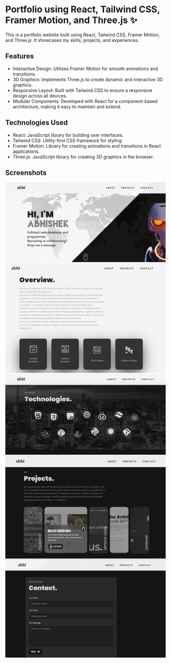 # Portfolio using React, Tailwind CSS, Framer Motion, and Three.js ✨

This is a portfolio website built using React, Tailwind CSS, Framer Motion, and Three.js. It showcases my skills, projects, and experiences.

## Features

-   Interactive Design: Utilizes Framer Motion for smooth animations and transitions.
-   3D Graphics: Implements Three.js to create dynamic and interactive 3D graphics.
-   Responsive Layout: Built with Tailwind CSS to ensure a responsive design across all devices.
-   Modular Components: Developed with React for a component-based architecture, making it easy to maintain and extend.

## Technologies Used

-   React: JavaScript library for building user interfaces.
-   Tailwind CSS: Utility-first CSS framework for styling.
-   Framer Motion: Library for creating animations and transitions in React applications.
-   Three.js: JavaScript library for creating 3D graphics in the browser.

## Screenshots

![alt text](public/1.png)
![alt text](public/2.png)
![alt text](public/3.png)
![alt text](public/4.png)
![alt text](public/5.png)
